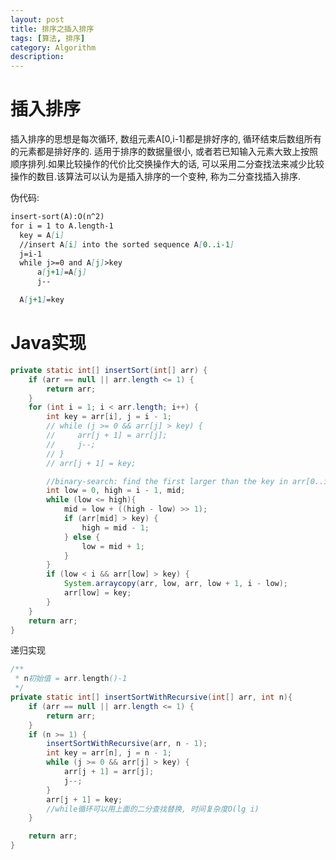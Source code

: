 ```yaml
---
layout: post
title: 排序之插入排序
tags: [算法, 排序]
category: Algorithm
description: 
---
```


<script type="text/javascript" src="http://cdn.mathjax.org/mathjax/latest/MathJax.js?config=default"></script>

# 插入排序

插入排序的思想是每次循环, 数组元素A[0,i-1]都是排好序的, 循环结束后数组所有的元素都是排好序的. 适用于排序的数据量很小, 或者若已知输入元素大致上按照顺序排列.如果比较操作的代价比交换操作大的话, 可以采用二分查找法来减少比较操作的数目.该算法可以认为是插入排序的一个变种, 称为二分查找插入排序.

伪代码:

```md
insert-sort(A):O(n^2)
for i = 1 to A.length-1
  key = A[i]
  //insert A[i] into the sorted sequence A[0..i-1]
  j=i-1
  while j>=0 and A[j]>key
      a[j+1]=A[j]
      j--

  A[j+1]=key
```

<!--more-->
<!--more-->

# Java实现

```java
private static int[] insertSort(int[] arr) {
    if (arr == null || arr.length <= 1) {
        return arr;
    }
    for (int i = 1; i < arr.length; i++) {
        int key = arr[i], j = i - 1;
        // while (j >= 0 && arr[j] > key) {
        //     arr[j + 1] = arr[j];
        //     j--;
        // }
        // arr[j + 1] = key;

        //binary-search: find the first larger than the key in arr[0..i-1], and insert before it.   时间复杂度O(lg i)
        int low = 0, high = i - 1, mid;
        while (low <= high){
            mid = low + ((high - low) >> 1);
            if (arr[mid] > key) {
                high = mid - 1;
            } else {
                low = mid + 1;
            }
        }
        if (low < i && arr[low] > key) {
            System.arraycopy(arr, low, arr, low + 1, i - low);
            arr[low] = key;
        }
    }
    return arr;
}
```

递归实现

```java
/**
 * n初始值 = arr.length()-1
 */
private static int[] insertSortWithRecursive(int[] arr, int n){
    if (arr == null || arr.length <= 1) {
        return arr;
    }
    if (n >= 1) {
        insertSortWithRecursive(arr, n - 1);
        int key = arr[n], j = n - 1;
        while (j >= 0 && arr[j] > key) {
            arr[j + 1] = arr[j];
            j--;
        }
        arr[j + 1] = key;
        //while循环可以用上面的二分查找替换, 时间复杂度O(lg i)
    }

    return arr;
}
```